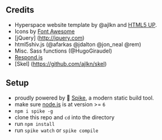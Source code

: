 ## Credits

- Hyperspace website template by @ajlkn and [HTML5 UP](https://html5up.net).
- Icons by [Font Awesome](http://fontawesome.io)
- [jQuery] (http://jquery.com)
- html5shiv.js (@afarkas @jdalton @jon_neal @rem)
- Misc. Sass functions (@HugoGiraudel)
- [Respond.js](https://github.com/scottjehl/Respond)
- [Skel] (https://github.com/ajlkn/skel)

## Setup

- proudly powered by :cactus: [Spike](https://www.spike.cf), a modern static build tool.
- make sure [node.js](http://nodejs.org) is at version >= `6`
- `npm i spike -g`
- clone this repo and `cd` into the directory
- run `npm install`
- run `spike watch` or `spike compile`

